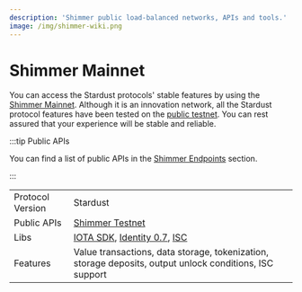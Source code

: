 ```yaml
---
description: 'Shimmer public load-balanced networks, APIs and tools.'
image: /img/shimmer-wiki.png
---
```

# Shimmer Mainnet

You can access the Stardust protocols' stable features by using
the [Shimmer Mainnet](../endpoints/shimmer.md). Although it is an
innovation network, all the Stardust protocol features have been tested on the [public testnet](public-testnets.md#shimmer). You can rest assured that your experience will be stable and reliable.

:::tip Public APIs

You can find a list of public APIs in the [Shimmer Endpoints](../endpoints/shimmer.md) section.

:::


|                  |                                                                                                                                                                                  |
|------------------|----------------------------------------------------------------------------------------------------------------------------------------------------------------------------------|
| Protocol Version | Stardust                                                                                                                                                                         |
| Public APIs      | [Shimmer Testnet](../endpoints/testnet.md)                                                                                                                                       |
| Libs             | [IOTA SDK](https://wiki.iota.org/iota-sdk/welcome/), [Identity 0.7](https://wiki.iota.org/identity.rs/0.7/introduction/), [ISC](https://wiki.iota.org/smart-contracts/overview/) |
| Features         | Value transactions, data storage, tokenization, storage deposits, output unlock conditions, ISC support                                                                          |
